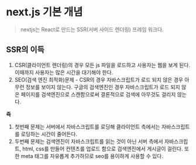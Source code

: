 # next.js 기본 개념

> nextjs는 React로 만드는 SSR(서버 사이드 렌더링) 프레임 워크다.

## SSR의 이득

1. CSR(클라이언트 렌더링)의 경우 모든 js 파일을 로드하고 사용자는 웹을 보게 된다. 이때까지 사용자는 많은 시간을 대기해야 한다.
2. SEO(검색 엔진 최적화)문제 - CSR의 경우 자바스크립트가 로드 되지 않은 경우 아무런 정보를 보이지 않는다. 구글의 검색엔진인 경우 자바스크립트가 로드 되지 않은 페이지를 검색엔진으로 스캔함으로써 결론적으로 검색에 아무것도 걸리지 않는다.

**즉**

1. 첫번째 문제는 서버에서 자바스크립트를 로딩해 클라이언트 측에서는 자바스크립트를 로딩하는 시간이 줄어든다.
2. 두번째 문제는 검색엔진이 자바스크립트를 읽는 것이 아닌 서버 측에서 자바스크립트, html, css를 만들어 컨텐츠를 업로드 함으로 검색엔진에서 게시글이 걸린다. 또한 meta 태그를 자유롭게 추가하므로 seo를 용이하게 사용할 수 있다.
